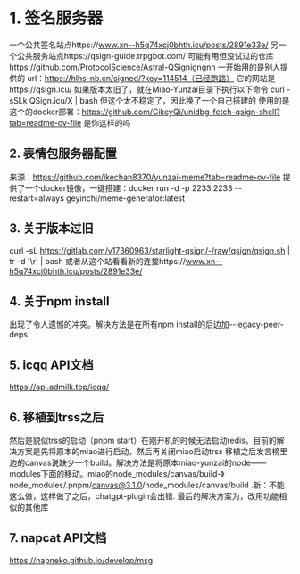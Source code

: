 # 1. 签名服务器
一个公共签名站点https://www.xn--h5q74xcj0bhth.icu/posts/2891e33e/
另一个公共服务站点https://qsign-guide.trpgbot.com/
可能有用但没试过的仓库https://github.com/ProtocolScience/Astral-QSignigngnn
一开始用的是别人提供的
url：https://hlhs-nb.cn/signed/?key=114514（已经跑路）
它的网站是https://qsign.icu/
如果版本太旧了，就在Miao-Yunzai目录下执行以下命令
curl -sSLk QSign.icu/X | bash
但这个太不稳定了，因此换了一个自己搭建的
使用的是这个的docker部署：https://github.com/CikeyQi/unidbg-fetch-qsign-shell?tab=readme-ov-file
是你这样的吗


## 2. 表情包服务器配置
来源：https://github.com/ikechan8370/yunzai-meme?tab=readme-ov-file
提供了一个docker镜像，一键搭建：docker run -d -p 2233:2233 --restart=always geyinchi/meme-generator:latest

## 3. 关于版本过旧
curl -sL https://gitlab.com/v17360963/starlight-qsign/-/raw/qsign/qsign.sh | tr -d '\r' | bash
或者从这个站看看新的连接https://www.xn--h5q74xcj0bhth.icu/posts/2891e33e/
## 4. 关于npm install
出现了令人遗憾的冲突。解决方法是在所有npm install的后边加--legacy-peer-deps

## 5. icqq API文档
https://api.admilk.top/icqq/

## 6. 移植到trss之后
然后是貌似trss的启动（pnpm start）在刚开机的时候无法启动redis。目前的解决方案是先将原本的miao进行启动，然后再关闭miao启动trss
移植之后发言榜里边的canvas说缺少一个build。解决方法是将原本miao-yunzai的node——modules下面的移动。miao的node_modules/canvas/build-》node_modules/.pnpm/canvas@3.1.0/node_modules/canvas/build .新：不能这么做，这样做了之后，chatgpt-plugin会出错. 最后的解决方案为，改用功能相似的其他库

## 7. napcat API文档
https://napneko.github.io/develop/msg
